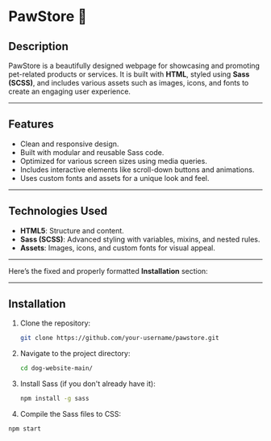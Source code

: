 # PawStore 🐾

## Description
PawStore is a beautifully designed webpage for showcasing and promoting pet-related products or services. It is built with **HTML**, styled using **Sass (SCSS)**, and includes various assets such as images, icons, and fonts to create an engaging user experience.

---

## Features
- Clean and responsive design.
- Built with modular and reusable Sass code.
- Optimized for various screen sizes using media queries.
- Includes interactive elements like scroll-down buttons and animations.
- Uses custom fonts and assets for a unique look and feel.

---

## Technologies Used
- **HTML5**: Structure and content.
- **Sass (SCSS)**: Advanced styling with variables, mixins, and nested rules.
- **Assets**: Images, icons, and custom fonts for visual appeal.

---
Here’s the fixed and properly formatted **Installation** section:

---

## Installation

1. Clone the repository:
   ```bash
   git clone https://github.com/your-username/pawstore.git
   ```

2. Navigate to the project directory:
   ```bash
   cd dog-website-main/
   ```

3. Install Sass (if you don't already have it):
   ```bash
   npm install -g sass
   ```

4. Compile the Sass files to CSS:
  ```bash
  npm start


